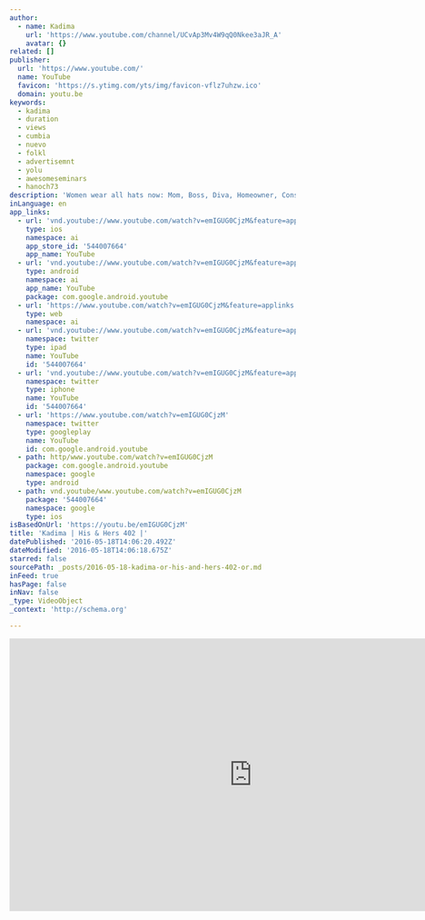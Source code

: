 ```yaml
---
author:
  - name: Kadima
    url: 'https://www.youtube.com/channel/UCvAp3Mv4W9qQ0Nkee3aJR_A'
    avatar: {}
related: []
publisher:
  url: 'https://www.youtube.com/'
  name: YouTube
  favicon: 'https://s.ytimg.com/yts/img/favicon-vflz7uhzw.ico'
  domain: youtu.be
keywords:
  - kadima
  - duration
  - views
  - cumbia
  - nuevo
  - folkl
  - advertisemnt
  - yolu
  - awesomeseminars
  - hanoch73
description: 'Women wear all hats now: Mom, Boss, Diva, Homeowner, Construction workers, Home Caretaker and countless other positions. Could this be more than a trend and new way of life. Keep it locked on Kadima!'
inLanguage: en
app_links:
  - url: 'vnd.youtube://www.youtube.com/watch?v=emIGUG0CjzM&feature=applinks'
    type: ios
    namespace: ai
    app_store_id: '544007664'
    app_name: YouTube
  - url: 'vnd.youtube://www.youtube.com/watch?v=emIGUG0CjzM&feature=applinks'
    type: android
    namespace: ai
    app_name: YouTube
    package: com.google.android.youtube
  - url: 'https://www.youtube.com/watch?v=emIGUG0CjzM&feature=applinks'
    type: web
    namespace: ai
  - url: 'vnd.youtube://www.youtube.com/watch?v=emIGUG0CjzM&feature=applinks'
    namespace: twitter
    type: ipad
    name: YouTube
    id: '544007664'
  - url: 'vnd.youtube://www.youtube.com/watch?v=emIGUG0CjzM&feature=applinks'
    namespace: twitter
    type: iphone
    name: YouTube
    id: '544007664'
  - url: 'https://www.youtube.com/watch?v=emIGUG0CjzM'
    namespace: twitter
    type: googleplay
    name: YouTube
    id: com.google.android.youtube
  - path: http/www.youtube.com/watch?v=emIGUG0CjzM
    package: com.google.android.youtube
    namespace: google
    type: android
  - path: vnd.youtube/www.youtube.com/watch?v=emIGUG0CjzM
    package: '544007664'
    namespace: google
    type: ios
isBasedOnUrl: 'https://youtu.be/emIGUG0CjzM'
title: 'Kadima | His & Hers 402 |'
datePublished: '2016-05-18T14:06:20.492Z'
dateModified: '2016-05-18T14:06:18.675Z'
starred: false
sourcePath: _posts/2016-05-18-kadima-or-his-and-hers-402-or.md
inFeed: true
hasPage: false
inNav: false
_type: VideoObject
_context: 'http://schema.org'

---
```

<iframe src="https://cdn.embedly.com/widgets/media.html?src=https%3A%2F%2Fwww.youtube.com%2Fembed%2FemIGUG0CjzM%3Ffeature%3Doembed&amp;url=http%3A%2F%2Fwww.youtube.com%2Fwatch%3Fv%3DemIGUG0CjzM&amp;image=https%3A%2F%2Fi.ytimg.com%2Fvi%2FemIGUG0CjzM%2Fhqdefault.jpg&amp;key=b7d04c9b404c499eba89ee7072e1c4f7&amp;type=text%2Fhtml&amp;schema=youtube" width="854" height="480" scrolling="no" frameborder="0" allowfullscreen="" style=""></iframe>